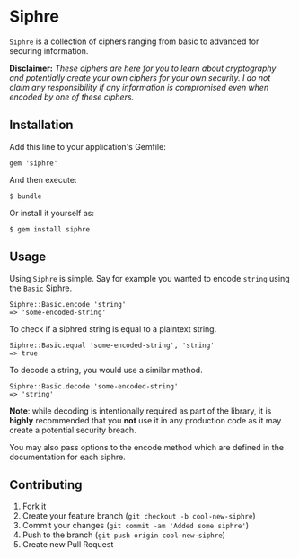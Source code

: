 # Siphre

`Siphre` is a collection of ciphers ranging from basic to advanced for securing information.

**Disclaimer:** _These ciphers are here for you to learn about cryptography and potentially create your own ciphers for your own security. I do *not* claim any responsibility if any information is compromised even when encoded by one of these ciphers._

## Installation

Add this line to your application's Gemfile:

    gem 'siphre'

And then execute:

    $ bundle

Or install it yourself as:

    $ gem install siphre

## Usage

Using `Siphre` is simple. Say for example you wanted to encode `string` using the `Basic` Siphre.

    Siphre::Basic.encode 'string'
    => 'some-encoded-string'

To check if a siphred string is equal to a plaintext string.

    Siphre::Basic.equal 'some-encoded-string', 'string'
    => true

To decode a string, you would use a similar method.

    Siphre::Basic.decode 'some-encoded-string'
    => 'string'

**Note**: while decoding is intentionally required as part of the library, it is __highly__ recommended that you __not__ use it in any production code as it may create a potential security breach.

You may also pass options to the encode method which are defined in the documentation for each siphre.

## Contributing

1. Fork it
2. Create your feature branch (`git checkout -b cool-new-siphre`)
3. Commit your changes (`git commit -am 'Added some siphre'`)
4. Push to the branch (`git push origin cool-new-siphre`)
5. Create new Pull Request
